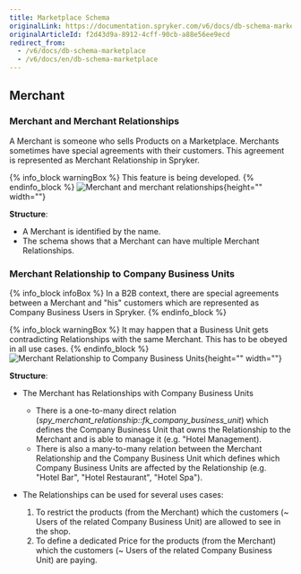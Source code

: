 ```yaml
---
title: Marketplace Schema
originalLink: https://documentation.spryker.com/v6/docs/db-schema-marketplace
originalArticleId: f2d43d9a-8912-4cff-90cb-a88e56ee9ecd
redirect_from:
  - /v6/docs/db-schema-marketplace
  - /v6/docs/en/db-schema-marketplace
---
```



## Merchant

### Merchant and Merchant Relationships

A Merchant is someone who sells Products on a Marketplace. Merchants sometimes have special agreements with their customers. This agreement is represented as Merchant Relationship in Spryker.

{% info_block warningBox %}
This feature is being developed.
{% endinfo_block %}
![Merchant and merchant relationships](https://spryker.s3.eu-central-1.amazonaws.com/docs/Developer+Guide/Database+Schema+Guide/Marketplace+Schema/merchant-and-relationship.png){height="" width=""}

**Structure**:

* A Merchant is identified by the name.
* The schema shows that a Merchant can have multiple Merchant Relationships.

### Merchant Relationship to Company Business Units

{% info_block infoBox %}
In a B2B context, there are special agreements between a Merchant and "his" customers which are represented as Company Business Users in Spryker.
{% endinfo_block %}

{% info_block warningBox %}
It may happen that a Business Unit gets contradicting Relationships with the same Merchant. This has to be obeyed in all use cases.
{% endinfo_block %}
![Merchant Relationship to Company Business Units](https://spryker.s3.eu-central-1.amazonaws.com/docs/Developer+Guide/Database+Schema+Guide/Marketplace+Schema/merchant-relationship-company-business-units.png){height="" width=""}

**Structure**:

* The Merchant has Relationships with Company Business Units

  - There is a one-to-many direct relation (*spy_merchant_relationship::fk_company_business_unit*) which defines the Company Business Unit that owns the Relationship to the Merchant and is able to manage it (e.g. "Hotel Management).
  - There is also a many-to-many relation between the Merchant Relationship and the Company Business Unit which defines which Company Business Units are affected by the Relationship (e.g. "Hotel Bar", "Hotel Restaurant", "Hotel Spa").

* The Relationships can be used for several uses cases:

  1. To restrict the products (from the Merchant) which the customers (~ Users of the related Company Business Unit) are allowed to see in the shop.
  2. To define a dedicated Price for the products (from the Merchant) which the customers (~ Users of the related Company Business Unit) are paying.

